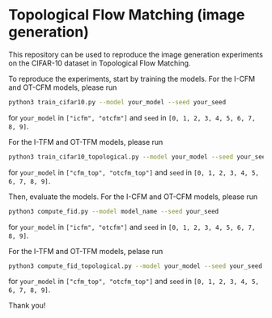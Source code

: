 # Topological Flow Matching (image generation)

This repository can be used to reproduce the image generation experiments on the CIFAR-10 dataset in Topological Flow Matching.

To reproduce the experiments, start by training the models. 
For the I-CFM and OT-CFM models, please run

```bash
python3 train_cifar10.py --model your_model --seed your_seed
```

for ```your_model``` in ```["icfm", "otcfm"]``` and ```seed``` in ```[0, 1, 2, 3, 4, 5, 6, 7, 8, 9]```.

For the I-TFM and OT-TFM models, please run
```bash
python3 train_cifar10_topological.py --model your_model --seed your_seed --c 0.01
```

for ```your_model``` in ```["cfm_top", "otcfm_top"]``` and ```seed``` in ```[0, 1, 2, 3, 4, 5, 6, 7, 8, 9]```.


Then, evaluate the models. 
For the I-CFM and OT-CFM models, please run

```bash
python3 compute_fid.py --model model_name --seed your_seed 
```

for ```your_model``` in ```["icfm", "otcfm"]``` and ```seed``` in ```[0, 1, 2, 3, 4, 5, 6, 7, 8, 9]```.

For the I-TFM and OT-TFM models, pelase run

```bash
python3 compute_fid_topological.py --model your_model --seed your_seed --c 0.01
```

for ```your_model``` in ```["cfm_top", "otcfm_top"]``` and ```seed``` in ```[0, 1, 2, 3, 4, 5, 6, 7, 8, 9]```.

Thank you!
